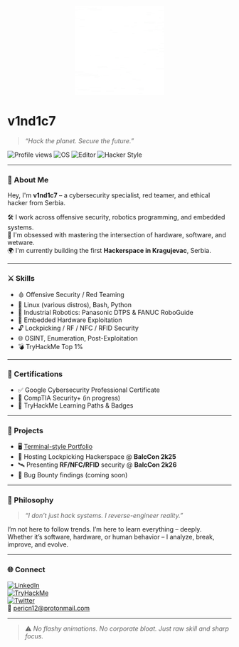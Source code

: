 <p align="center">
  <img src="./glitch.png" alt="v1nd1c7 logo" width="200"/>
</p>

# v1nd1c7

> _“Hack the planet. Secure the future.”_

![Profile views](https://komarev.com/ghpvc/?username=v1nd1c7&color=green&style=flat-square)
![OS](https://img.shields.io/badge/linux-fedora-black?style=flat-square&logo=linux)
![Editor](https://img.shields.io/badge/neovim-in_use-black?style=flat-square&logo=neovim)
![Hacker Style](https://img.shields.io/badge/style-terminal-black?style=flat-square)

---

### 👋 About Me

Hey, I'm **v1nd1c7** – a cybersecurity specialist, red teamer, and ethical hacker from Serbia.

🛠 I work across offensive security, robotics programming, and embedded systems.  
🧠 I'm obsessed with mastering the intersection of hardware, software, and wetware.  
🌍 I'm currently building the first **Hackerspace in Kragujevac**, Serbia.

---

### ⚔️ Skills

- 🩸 Offensive Security / Red Teaming  
- 🐧 Linux (various distros), Bash, Python  
- 🤖 Industrial Robotics: Panasonic DTPS & FANUC RoboGuide  
- 🧬 Embedded Hardware Exploitation  
- 🔓 Lockpicking / RF / NFC / RFID Security  
- 🌐 OSINT, Enumeration, Post-Exploitation  
- 💣 TryHackMe Top 1%

---

### 📜 Certifications

- ✅ Google Cybersecurity Professional Certificate  
- 🔐 CompTIA Security+ (in progress)  
- 📂 TryHackMe Learning Paths & Badges

---

### 💼 Projects

- 🖥 [Terminal-style Portfolio](https://v1nd1c7.github.io)  
- 🧰 Hosting Lockpicking Hackerspace @ **BalcCon 2k25**  
- 🛰 Presenting **RF/NFC/RFID** security @ **BalcCon 2k26**  
- 🔧 Bug Bounty findings (coming soon)

---

### 🧠 Philosophy

> _“I don’t just hack systems. I reverse-engineer reality.”_

I’m not here to follow trends. I’m here to learn everything – deeply.  
Whether it’s software, hardware, or human behavior – I analyze, break, improve, and evolve.

---

### 🌐 Connect

[![LinkedIn](https://img.shields.io/badge/LinkedIn-v1nd1c7-black?logo=linkedin&style=flat-square)](https://www.linkedin.com/in/npcybersec)  
[![TryHackMe](https://img.shields.io/badge/TryHackMe-v1nd1c7-black?logo=tryhackme&style=flat-square)](https://tryhackme.com/p/v1nd1c7)  
[![Twitter](https://img.shields.io/badge/Twitter-@_kvantni_-black?logo=twitter&style=flat-square)](https://x.com/_kvantni_)  
📧 pericn12@protonmail.com

---

> ⚠️ _No flashy animations. No corporate bloat. Just raw skill and sharp focus._
